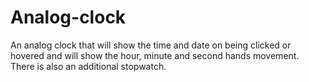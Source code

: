 # Analog-clock
An analog clock that will show the time and date on being clicked or hovered and will show the hour, minute and second hands movement. There is also an additional stopwatch.
